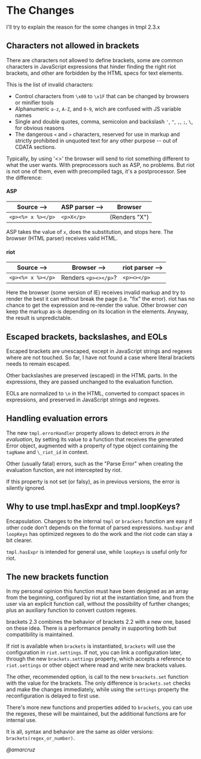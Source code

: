 
# The Changes

I'll try to explain the reason for the some changes in tmpl 2.3.x

## Characters not allowed in brackets

There are characters not allowed to define brackets, some are common characters in JavaScript expressions that hinder finding the right riot brackets, and other are forbidden by the HTML specs for text elements.

This is the list of invalid characters:

- Control characters from `\x00` to `\x1F` that can be changed by browsers or minifier tools
- Alphanumeric `a-z`, `A-Z`, and `0-9`, wich are confused with JS variable names
- Single and double quotes, comma, semicolon and backslash `'`, `"`, `,`, `;`, `\`, for obvious reasons
- The dangerous `<` and `>` characters, reserved for use in markup and strictly prohibited in unquoted text for any other purpose -- out of CDATA sections.

Typically, by using '<>' the browser will send to riot something different to what the user wants. With preprocessors such as ASP, no problems. But riot is not one of them, even with precompiled tags, it's a postprocessor. See the difference:

#### ASP

Source &#x2013;>   | ASP parser &#x2013;> | Browser
-------------------|----------------|-----------
`<p><%= x %></p>`  |    `<p>X</p>`  |  (Renders "X")  


ASP takes the value of `x`, does the substitution, and stops here. The browser (HTML parser) receives valid HTML.

#### riot

Source &#x2013;>  | Browser &#x2013;>    | riot parser &#x2013;>
------------------|----------------------|----------------
`<p><%= x %></p>` | Renders `<p><></p>`? | `<p><></p>` 

Here the browser (some version of IE) receives invalid markup and try to render the best it can without break the page (i.e. "fix" the error). riot has no chance to get the expression and re-render the value. Other browser _can_ keep the markup as-is depending on its location in the elements. Anyway, the result is unpredictable.

## Escaped brackets, backslashes, and EOLs

Escaped brackets are unescaped, except in JavaScript strings and regexes where are not touched. So far, I have not found a case where literal brackets needs to remain escaped.

Other backslashes are preserved (escaped) in the HTML parts. In the expressions, they are passed unchanged to the evaluation function.

EOLs are normalized to `\n` in the HTML, converted to compact spaces in expressions, and preserved in JavaScript strings and regexes.

## Handling evaluation errors

The new `tmpl.errorHandler` property allows to detect errors _in the evaluation_, by setting its value to a function that receives the generated Error object, augmented with a property of type object containing the `tagName` and `\_riot_id` in context.

Other (usually fatal) errors, such as the "Parse Error" when creating the evaluation function, are not intercepted by riot.

If this property is not set (or falsy), as in previous versions, the error is silently ignored.

## Why to use tmpl.hasExpr and tmpl.loopKeys?

Encapsulation. Changes to the internal `tmpl` or `brackets` function are easy if other code don't depends on the format of parsed expressions. `hasExpr` and `loopKeys` has optimized regexes to do the work and the riot code can stay a bit clearer. 

`tmpl.hasExpr` is intended for general use, while `loopKeys` is useful only for riot.

## The new brackets function

In my personal opinion this function must have been designed as an array from the beginning, configured by riot at the instantiation time, and from the user via an explicit function call, without the possibility of further changes; plus an auxiliary function to convert custom regexes.

brackets 2.3 combines the behavior of brackets 2.2 with a new one, based on these idea. There is a performance penalty in supporting both but compatibility is maintained.

If riot is available when `brackets` is instantiated, `brackets` will use the configuration in `riot.settings`. If not, you can link a configuration later, through the new `brackets.settings` property, which accepts a reference to `riot.settings` or other object where read and write new brackets values.

The other, recommended option, is call to the new `breackets.set` function with the value for the brackets. The only difference is `brackets.set` checks and make the changes immediately, while using the `settings` property the reconfiguration is delayed to first use. 

There's more new functions and properties added to `brackets`, you can use the regexes, these will be maintained, but the additional functions are for internal use.

It is all, syntax and behavior are the same as older versions: `brackets(regex_or_number)`.

_@amarcruz_
